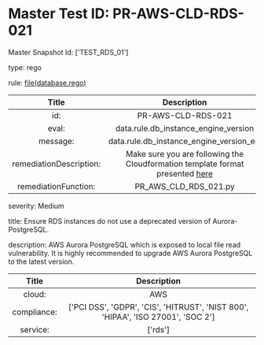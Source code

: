 



# Master Test ID: PR-AWS-CLD-RDS-021


Master Snapshot Id: ['TEST_RDS_01']

type: rego

rule: [file(database.rego)]  
  
  
  
  

|Title|Description|
| :---: | :---: |
|id: |PR-AWS-CLD-RDS-021|
|eval: |data.rule.db_instance_engine_version|
|message: |data.rule.db_instance_engine_version_err|
|remediationDescription: |Make sure you are following the Cloudformation template format presented <a href='https://docs.aws.amazon.com/AWSCloudFormation/latest/UserGuide/aws-properties-rds-database-instance.html#aws-properties-rds-database-instance--examples' target='_blank'>here</a>|
|remediationFunction: |PR_AWS_CLD_RDS_021.py|


severity: Medium

title: Ensure RDS instances do not use a deprecated version of Aurora-PostgreSQL.

description: AWS Aurora PostgreSQL which is exposed to local file read vulnerability. It is highly recommended to upgrade AWS Aurora PostgreSQL to the latest version.  
  
  

|Title|Description|
| :---: | :---: |
|cloud: |AWS|
|compliance: |['PCI DSS', 'GDPR', 'CIS', 'HITRUST', 'NIST 800', 'HIPAA', 'ISO 27001', 'SOC 2']|
|service: |['rds']|



[file(database.rego)]: https://github.com/prancer-io/prancer-compliance-test/tree/master/aws/cloud/database.rego
